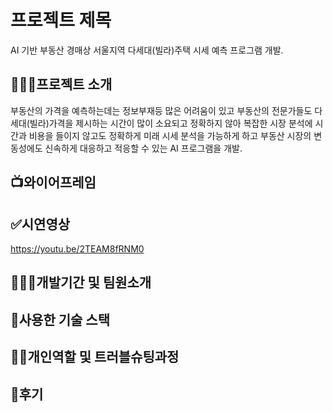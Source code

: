# 프로젝트 제목

AI 기반 부동산 경매상 서울지역 다세대(빌라)주택 시세 예측 프로그램 개발.


## 🤷🏻‍♀️프로젝트 소개

부동산의 가격을 예측하는데는 정보부재등 많은 어려움이 있고 부동산의 전문가들도 다세대(빌라)가격을 제시하는 시간이 많이 소요되고 정확하지 않아 복잡한 시장 분석에 시간과 비용을 들이지 않고도 정확하게 미래 시세 분석을 가능하게 하고 부동산 시장의 변동성에도 신속하게 대응하고 적응할 수 있는 AI 프로그램을 개발.

## 📺와이어프레임



## ✅시연영상


https://youtu.be/2TEAM8fRNM0


## 👩🏻‍💻개발기간 및 팀원소개


## 🔨사용한 기술 스택


## ✌🏻개인역할 및 트러블슈팅과정


## 📝후기


